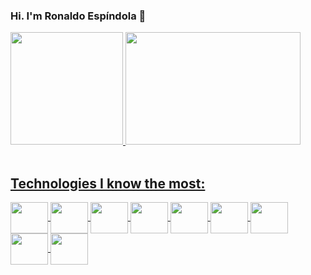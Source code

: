 
### Hi. I'm Ronaldo Espíndola 👋

<div>
  <a href="https://github.com/ronaldo-rios">
  <img height="180em" src="https://github-readme-stats.vercel.app/api?username=ronaldo-rios&show_icons=true&theme=radical"/>
  <img height="180em" width="280em" src="https://github-readme-stats.vercel.app/api/top-langs/?username=ronaldo-rios&langs_count=8&theme=dracula"/>
</div>

<div style="display: inline_block"><br> 
<h2>Technologies I know the most:</h2>
  <img align="center" height="50" width="60" src="https://cdn.jsdelivr.net/gh/devicons/devicon/icons/html5/html5-plain-wordmark.svg" />
  <img align="center" height="50" width="60" src="https://cdn.jsdelivr.net/gh/devicons/devicon/icons/css3/css3-plain-wordmark.svg" />
  <img align="center" height="50" width="60" src="https://cdn.jsdelivr.net/gh/devicons/devicon/icons/javascript/javascript-original.svg" />
  <img align="center" height="50" width="60" src="https://cdn.jsdelivr.net/gh/devicons/devicon/icons/react/react-original-wordmark.svg" />
  <img align="center" height="50" width="60" src="https://cdn.jsdelivr.net/gh/devicons/devicon/icons/vuejs/vuejs-original-wordmark.svg" />
  <img align="center" height="50" width="60" src="https://cdn.jsdelivr.net/gh/devicons/devicon/icons/nodejs/nodejs-original-wordmark.svg" />
  <img align="center" height="50" width="60" src="https://cdn.jsdelivr.net/gh/devicons/devicon/icons/typescript/typescript-original.svg" />
  <img align="center" height="50" width="60" src="https://cdn.jsdelivr.net/gh/devicons/devicon/icons/java/java-original-wordmark.svg" />
  <img align="center" height="50" width="60" src="https://cdn.jsdelivr.net/gh/devicons/devicon/icons/spring/spring-original-wordmark.svg" />
</div>
